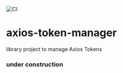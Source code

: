 ![CI](https://github.com/mickeypuri/axios-token-manager/actions/workflows/ci.yml/badge.svg?branch=main)

# axios-token-manager
library project to manage Axios Tokens

### under construction